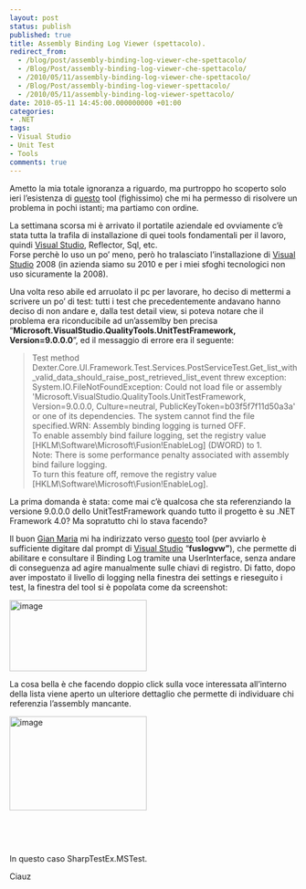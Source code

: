 ```yaml
---
layout: post
status: publish
published: true
title: Assembly Binding Log Viewer (spettacolo).
redirect_from: 
  - /blog/post/assembly-binding-log-viewer-che-spettacolo/
  - /Blog/Post/assembly-binding-log-viewer-che-spettacolo/
  - /2010/05/11/assembly-binding-log-viewer-che-spettacolo/
  - /Blog/Post/assembly-binding-log-viewer-spettacolo/
  - /2010/05/11/assembly-binding-log-viewer-spettacolo/
date: 2010-05-11 14:45:00.000000000 +01:00
categories:
- .NET
tags:
- Visual Studio
- Unit Test
- Tools
comments: true
---
```

<p>
	Ametto la mia totale ignoranza a riguardo, ma purtroppo ho scoperto solo ieri l&rsquo;esistenza di <a href="http://msdn.microsoft.com/en-us/library/e74a18c4(VS.71).aspx#cpgrffusionlogviewerfuslogvwexeanchor8" rel="nofollow" target="_blank" title="Assembly Binding Log Viewer (Fuslogvw.exe)">questo</a> tool (fighissimo) che mi ha permesso di risolvere un problema in pochi istanti; ma partiamo con ordine.</p>
<p>
	La settimana scorsa mi &egrave; arrivato il portatile aziendale ed ovviamente c&rsquo;&egrave; stata tutta la trafila di installazione di quei tools fondamentali per il lavoro, quindi <a href="http://tostring.it/tags/archive/visual+studio" target="_blank" title="Visual Studio Contents">Visual Studio</a>, Reflector, Sql, etc. <br />
	Forse perch&egrave; lo uso un po&rsquo; meno, per&ograve; ho tralasciato l&rsquo;installazione di <a href="http://tostring.it/tags/archive/visual+studio" target="_blank" title="Visual Studio Contents">Visual Studio</a> 2008 (in azienda siamo su 2010 e per i miei sfoghi tecnologici non uso sicuramente la 2008).</p>
<p>
	Una volta reso abile ed arruolato il pc per lavorare, ho deciso di mettermi a scrivere un po&rsquo; di test: tutti i test che precedentemente andavano hanno deciso di non andare e, dalla test detail view, si poteva notare che il problema era riconducibile ad un&rsquo;assemlby ben precisa &ldquo;<strong>Microsoft.VisualStudio.QualityTools.UnitTestFramework, Version=9.0.0.0</strong>&rdquo;, ed il messaggio di errore era il seguente:</p>
<blockquote>
	<p>
		Test method Dexter.Core.UI.Framework.Test.Services.PostServiceTest.Get_list_with_valid_data_should_raise_post_retrieved_list_event threw exception: <br />
		System.IO.FileNotFoundException: Could not load file or assembly &#39;Microsoft.VisualStudio.QualityTools.UnitTestFramework, Version=9.0.0.0, Culture=neutral, PublicKeyToken=b03f5f7f11d50a3a&#39; or one of its dependencies. The system cannot find the file specified.WRN: Assembly binding logging is turned OFF. <br />
		To enable assembly bind failure logging, set the registry value [HKLM\Software\Microsoft\Fusion!EnableLog] (DWORD) to 1. <br />
		Note: There is some performance penalty associated with assembly bind failure logging. <br />
		To turn this feature off, remove the registry value [HKLM\Software\Microsoft\Fusion!EnableLog].</p>
</blockquote>
<p>
	La prima domanda &egrave; stata: come mai c&rsquo;&egrave; qualcosa che sta referenziando la versione 9.0.0.0 dello UnitTestFramework quando tutto il progetto &egrave; su .NET Framework 4.0? Ma sopratutto chi lo stava facendo?</p>
<p>
	Il buon <a href="http://www.codewrecks.com/blog/index.php" rel="nofollow" target="_blank" title="http://www.codewrecks.com/blog/index.php">Gian Maria</a> mi ha indirizzato verso <a href="http://msdn.microsoft.com/en-us/library/e74a18c4(VS.71).aspx#cpgrffusionlogviewerfuslogvwexeanchor8" rel="nofollow" target="_blank" title="Assembly Binding Log Viewer (Fuslogvw.exe)">questo</a> tool (per avviarlo &egrave; sufficiente digitare dal prompt di <a href="http://tostring.it/tags/archive/visual+studio" target="_blank" title="Visual Studio Contents">Visual Studio</a> &ldquo;<strong>fuslogvw&rdquo;</strong>), che permette di abilitare e consultare il Binding Log tramite una UserInterface, senza andare di conseguenza ad agire manualmente sulle chiavi di registro. Di fatto, dopo aver impostato il livello di logging nella finestra dei settings e rieseguito i test, la finestra del tool si &egrave; popolata come da screenshot:</p>
<p>
	<a href="http://tostring.it/Content/Uploaded/image//imperugo/image8.png" rel="shadowbox[Fuslogvw]"><img alt="image" border="0" height="125" src="http://tostring.it/Content/Uploaded/image//imperugo/image8_thumb.png" style="border-bottom: 0px; border-left: 0px; display: inline; border-top: 0px; border-right: 0px" title="image" width="240" /></a></p>
<p>
	La cosa bella &egrave; che facendo doppio click sulla voce interessata all&rsquo;interno della lista viene aperto un ulteriore dettaglio che permette di individuare chi referenzia l&rsquo;assembly mancante.</p>
<p>
	<a href="http://tostring.it/Content/Uploaded/image//imperugo/image_3.png" rel="shadowbox[Fuslogvw]"><img alt="image" border="0" height="165" src="http://tostring.it/Content/Uploaded/image//imperugo/image_thumb_3.png" style="border-bottom: 0px; border-left: 0px; display: inline; border-top: 0px; border-right: 0px" title="image" width="240" /></a></p>
<p>
	&nbsp;</p>
<p>
	&nbsp;</p>
<p>
	In questo caso SharpTestEx.MSTest.</p>
<p>
	Ciauz</p>
